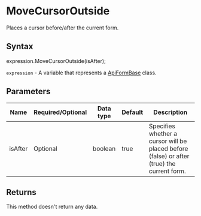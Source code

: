 # MoveCursorOutside

Places a cursor before/after the current form.

## Syntax

expression.MoveCursorOutside(isAfter);

`expression` - A variable that represents a [ApiFormBase](../ApiFormBase.md) class.

## Parameters

| **Name** | **Required/Optional** | **Data type** | **Default** | **Description** |
| ------------- | ------------- | ------------- | ------------- | ------------- |
| isAfter | Optional | boolean | true | Specifies whether a cursor will be placed before (false) or after (true) the current form. |

## Returns

This method doesn't return any data.